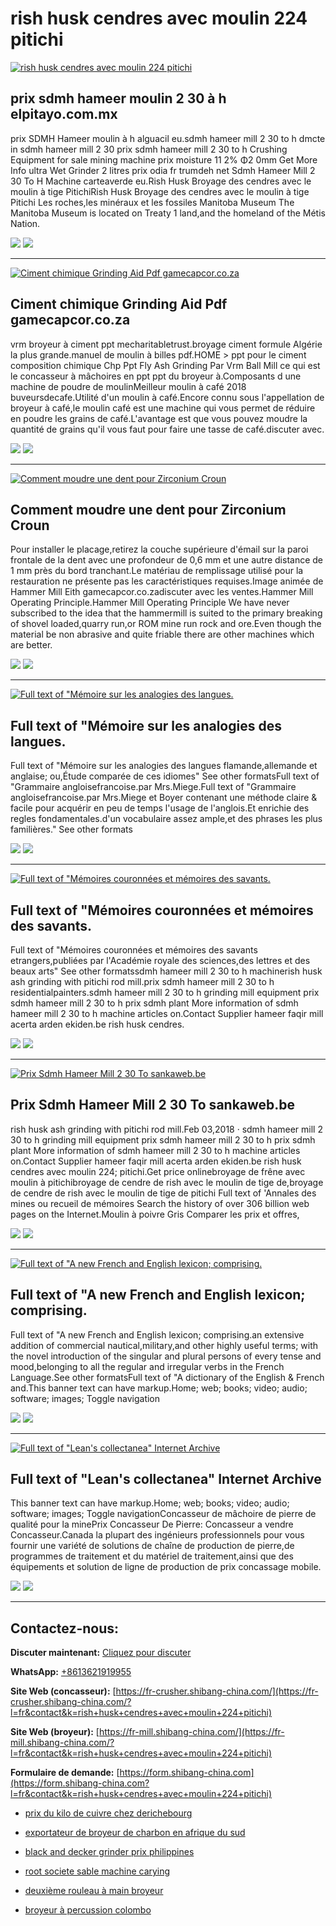 # rish husk cendres avec moulin 224 pitichi

<a href="https://swt.shibang-china.com/?l=fr&img&k=rish+husk+cendres+avec+moulin+224+pitichi" target="_blank">![rish husk cendres avec moulin 224 pitichi](http://static.shibang-china.com/all-800x300/971.jpg)</a>

## prix sdmh hameer moulin 2 30 à h elpitayo.com.mx
prix SDMH Hameer moulin à h alguacil eu.sdmh hameer mill 2 30 to h dmcte in sdmh hameer mill 2 30 prix sdmh hameer mill 2 30 to h Crushing Equipment for sale mining machine prix moisture 11 2% Φ2 0mm Get More Info ultra Wet Grinder 2 litres prix odia fr trumdeh net Sdmh Hameer Mill 2 30 To H Machine carteaverde eu.Rish Husk Broyage des cendres avec le moulin à tige PitichiRish Husk Broyage des cendres avec le moulin à tige Pitichi Les roches,les minéraux et les fossiles Manitoba Museum The Manitoba Museum is located on Treaty 1 land,and the homeland of the Métis Nation.


<a href="https://whatsapp.shibangsoft.com/WhatsApp.php" target="_blank" title="WhatsApp">![](http://static.shibang-china.com/icon/whatsapp.png)</a> <a href="https://swt.shibang-china.com/?l=fr&icon&k=rish+husk+cendres+avec+moulin+224+pitichi" target="_blank">![](http://static.shibang-china.com/icon/chat-fr.png)</a>

---

<a href="https://swt.shibang-china.com/?l=fr&img&k=rish+husk+cendres+avec+moulin+224+pitichi" target="_blank">![Ciment chimique Grinding Aid Pdf gamecapcor.co.za](http://static.shibang-china.com/all-800x300/148.jpg)</a>

## Ciment chimique Grinding Aid Pdf gamecapcor.co.za
vrm broyeur à ciment ppt mecharitabletrust.broyage ciment formule Algérie la plus grande.manuel de moulin à billes pdf.HOME > ppt pour le ciment composition chimique Chp Ppt Fly Ash Grinding Par Vrm Ball Mill ce qui est le concasseur à mâchoires en ppt ppt du broyeur à.Composants d une machine de poudre de moulinMeilleur moulin à café 2018 buveursdecafe.Utilité d'un moulin à café.Encore connu sous l'appellation de broyeur à café,le moulin café est une machine qui vous permet de réduire en poudre les grains de café.L'avantage est que vous pouvez moudre la quantité de grains qu'il vous faut pour faire une tasse de café.discuter avec.


<a href="https://whatsapp.shibangsoft.com/WhatsApp.php" target="_blank" title="WhatsApp">![](http://static.shibang-china.com/icon/whatsapp.png)</a> <a href="https://swt.shibang-china.com/?l=fr&icon&k=rish+husk+cendres+avec+moulin+224+pitichi" target="_blank">![](http://static.shibang-china.com/icon/chat-fr.png)</a>

---

<a href="https://swt.shibang-china.com/?l=fr&img&k=rish+husk+cendres+avec+moulin+224+pitichi" target="_blank">![Comment moudre une dent pour Zirconium Croun](http://static.shibang-china.com/all-800x300/1238.jpg)</a>

## Comment moudre une dent pour Zirconium Croun
Pour installer le placage,retirez la couche supérieure d'émail sur la paroi frontale de la dent avec une profondeur de 0,6 mm et une autre distance de 1 mm près du bord tranchant.Le matériau de remplissage utilisé pour la restauration ne présente pas les caractéristiques requises.Image animée de Hammer Mill Eith gamecapcor.co.zadiscuter avec les ventes.Hammer Mill Operating Principle.Hammer Mill Operating Principle We have never subscribed to the idea that the hammermill is suited to the primary breaking of shovel loaded,quarry run,or ROM mine run rock and ore.Even though the material be non abrasive and quite friable there are other machines which are better.


<a href="https://whatsapp.shibangsoft.com/WhatsApp.php" target="_blank" title="WhatsApp">![](http://static.shibang-china.com/icon/whatsapp.png)</a> <a href="https://swt.shibang-china.com/?l=fr&icon&k=rish+husk+cendres+avec+moulin+224+pitichi" target="_blank">![](http://static.shibang-china.com/icon/chat-fr.png)</a>

---

<a href="https://swt.shibang-china.com/?l=fr&img&k=rish+husk+cendres+avec+moulin+224+pitichi" target="_blank">![Full text of "Mémoire sur les analogies des langues.](http://static.shibang-china.com/all-800x300/1293.jpg)</a>

## Full text of "Mémoire sur les analogies des langues.
Full text of "Mémoire sur les analogies des langues flamande,allemande et anglaise; ou,Étude comparée de ces idiomes" See other formatsFull text of "Grammaire angloisefrancoise.par Mrs.Miege.Full text of "Grammaire angloisefrancoise.par Mrs.Miege et Boyer contenant une méthode claire & facile pour acquérir en peu de temps l'usage de l'anglois.Et enrichie des regles fondamentales.d'un vocabulaire assez ample,et des phrases les plus familières." See other formats


<a href="https://whatsapp.shibangsoft.com/WhatsApp.php" target="_blank" title="WhatsApp">![](http://static.shibang-china.com/icon/whatsapp.png)</a> <a href="https://swt.shibang-china.com/?l=fr&icon&k=rish+husk+cendres+avec+moulin+224+pitichi" target="_blank">![](http://static.shibang-china.com/icon/chat-fr.png)</a>

---

<a href="https://swt.shibang-china.com/?l=fr&img&k=rish+husk+cendres+avec+moulin+224+pitichi" target="_blank">![Full text of "Mémoires couronnées et mémoires des savants.](http://static.shibang-china.com/all-800x300/419.jpg)</a>

## Full text of "Mémoires couronnées et mémoires des savants.
Full text of "Mémoires couronnées et mémoires des savants etrangers,publiées par l'Académie royale des sciences,des lettres et des beaux arts" See other formatssdmh hameer mill 2 30 to h machinerish husk ash grinding with pitichi rod mill.prix sdmh hameer mill 2 30 to h residentialpainters.sdmh hameer mill 2 30 to h grinding mill equipment prix sdmh hameer mill 2 30 to h prix sdmh plant More information of sdmh hameer mill 2 30 to h machine articles on.Contact Supplier hameer faqir mill acerta arden ekiden.be rish husk cendres.


<a href="https://whatsapp.shibangsoft.com/WhatsApp.php" target="_blank" title="WhatsApp">![](http://static.shibang-china.com/icon/whatsapp.png)</a> <a href="https://swt.shibang-china.com/?l=fr&icon&k=rish+husk+cendres+avec+moulin+224+pitichi" target="_blank">![](http://static.shibang-china.com/icon/chat-fr.png)</a>

---

<a href="https://swt.shibang-china.com/?l=fr&img&k=rish+husk+cendres+avec+moulin+224+pitichi" target="_blank">![Prix Sdmh Hameer Mill 2 30 To sankaweb.be](http://static.shibang-china.com/all-800x300/773.jpg)</a>

## Prix Sdmh Hameer Mill 2 30 To sankaweb.be
rish husk ash grinding with pitichi rod mill.Feb 03,2018 · sdmh hameer mill 2 30 to h grinding mill equipment prix sdmh hameer mill 2 30 to h prix sdmh plant More information of sdmh hameer mill 2 30 to h machine articles on.Contact Supplier hameer faqir mill acerta arden ekiden.be rish husk cendres avec moulin 224; pitichi.Get price onlinebroyage de frêne avec moulin à pitichibroyage de cendre de rish avec le moulin de tige de,broyage de cendre de rish avec le moulin de tige de pitichi Full text of 'Annales des mines ou recueil de mémoires Search the history of over 306 billion web pages on the Internet.Moulin à poivre Gris Comparer les prix et offres,


<a href="https://whatsapp.shibangsoft.com/WhatsApp.php" target="_blank" title="WhatsApp">![](http://static.shibang-china.com/icon/whatsapp.png)</a> <a href="https://swt.shibang-china.com/?l=fr&icon&k=rish+husk+cendres+avec+moulin+224+pitichi" target="_blank">![](http://static.shibang-china.com/icon/chat-fr.png)</a>

---

<a href="https://swt.shibang-china.com/?l=fr&img&k=rish+husk+cendres+avec+moulin+224+pitichi" target="_blank">![Full text of "A new French and English lexicon; comprising.](http://static.shibang-china.com/all-800x300/805.jpg)</a>

## Full text of "A new French and English lexicon; comprising.
Full text of "A new French and English lexicon; comprising.an extensive addition of commercial nautical,military,and other highly useful terms; with the novel introduction of the singular and plural persons of every tense and mood,belonging to all the regular and irregular verbs in the French Language.See other formatsFull text of "A dictionary of the English & French and.This banner text can have markup.Home; web; books; video; audio; software; images; Toggle navigation


<a href="https://whatsapp.shibangsoft.com/WhatsApp.php" target="_blank" title="WhatsApp">![](http://static.shibang-china.com/icon/whatsapp.png)</a> <a href="https://swt.shibang-china.com/?l=fr&icon&k=rish+husk+cendres+avec+moulin+224+pitichi" target="_blank">![](http://static.shibang-china.com/icon/chat-fr.png)</a>

---

<a href="https://swt.shibang-china.com/?l=fr&img&k=rish+husk+cendres+avec+moulin+224+pitichi" target="_blank">![Full text of "Lean's collectanea" Internet Archive](http://static.shibang-china.com/all-800x300/260.jpg)</a>

## Full text of "Lean's collectanea" Internet Archive
This banner text can have markup.Home; web; books; video; audio; software; images; Toggle navigationConcasseur de mâchoire de pierre de qualité pour la minePrix Concasseur De Pierre: Concasseur a vendre Concasseur.Canada la plupart des ingénieurs professionnels pour vous fournir une variété de solutions de chaîne de production de pierre,de programmes de traitement et du matériel de traitement,ainsi que des équipements et solution de ligne de production de prix concassage mobile.


<a href="https://whatsapp.shibangsoft.com/WhatsApp.php" target="_blank" title="WhatsApp">![](http://static.shibang-china.com/icon/whatsapp.png)</a> <a href="https://swt.shibang-china.com/?l=fr&icon&k=rish+husk+cendres+avec+moulin+224+pitichi" target="_blank">![](http://static.shibang-china.com/icon/chat-fr.png)</a>

---
## Contactez-nous:

**Discuter maintenant:** [Cliquez pour discuter](https://swt.shibang-china.com?l=fr&contact&k=rish+husk+cendres+avec+moulin+224+pitichi)

**WhatsApp:**  [+8613621919955](https://whatsapp.shibangsoft.com/WhatsApp.php)

**Site Web (concasseur):** [https://fr-crusher.shibang-china.com/](https://fr-crusher.shibang-china.com/?l=fr&contact&k=rish+husk+cendres+avec+moulin+224+pitichi)

**Site Web (broyeur):** [https://fr-mill.shibang-china.com/](https://fr-mill.shibang-china.com/?l=fr&contact&k=rish+husk+cendres+avec+moulin+224+pitichi)

**Formulaire de demande:** [https://form.shibang-china.com](https://form.shibang-china.com?l=fr&contact&k=rish+husk+cendres+avec+moulin+224+pitichi)

* [prix du kilo de cuivre chez derichebourg](../33/prix%20du%20kilo%20de%20cuivre%20chez%20derichebourg.md)

* [exportateur de broyeur de charbon en afrique du sud](../26/exportateur%20de%20broyeur%20de%20charbon%20en%20afrique%20du%20sud.md)

* [black and decker grinder prix philippines](../29/black%20and%20decker%20grinder%20prix%20philippines.md)

* [root societe sable machine carying](../31/root%20societe%20sable%20machine%20carying.md)

* [deuxième rouleau à main broyeur](../32/deuxi%C3%A8me%20rouleau%20%C3%A0%20main%20broyeur.md)

* [broyeur à percussion colombo](../33/broyeur%20%C3%A0%20percussion%20colombo.md)